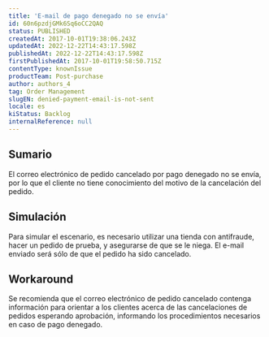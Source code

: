```yaml
---
title: 'E-mail de pago denegado no se envía'
id: 60n6pzdjGMk6Sq6oCC2QAQ
status: PUBLISHED
createdAt: 2017-10-01T19:38:06.243Z
updatedAt: 2022-12-22T14:43:17.598Z
publishedAt: 2022-12-22T14:43:17.598Z
firstPublishedAt: 2017-10-01T19:58:50.715Z
contentType: knownIssue
productTeam: Post-purchase
author: authors_4
tag: Order Management
slugEN: denied-payment-email-is-not-sent
locale: es
kiStatus: Backlog
internalReference: null
---
```


## Sumario

El correo electrónico de pedido cancelado por pago denegado no se envía, por lo que el cliente no tiene conocimiento del motivo de la cancelación del pedido.

## Simulación

Para simular el escenario, es necesario utilizar una tienda con antifraude, hacer un pedido de prueba, y asegurarse de que se le niega. El e-mail enviado será sólo de que el pedido ha sido cancelado.

## Workaround

Se recomienda que el correo electrónico de pedido cancelado contenga información para orientar a los clientes acerca de las cancelaciones de pedidos esperando aprobación, informando los procedimientos necesarios en caso de pago denegado.

